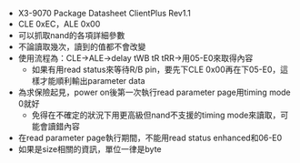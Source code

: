 - X3-9070 Package Datasheet ClientPlus Rev1.1
- CLE 0xEC，ALE 0x00
- 可以抓取nand的各項詳細參數
- 不論讀取幾次，讀到的值都不會改變
- 使用流程為：CLE->ALE->delay tWB tR tRR->用05-E0來取得內容
	- 如果有用read status來等待R/B pin，要先下CLE 0x00再在下05-E0，這樣才能順利輸出parameter data
- 為求保險起見，power on後第一次執行read parameter page用timing mode 0就好
	- 免得在不確定的狀況下用更高級但nand不支援的timing mode來讀取，可能會讀錯內容
- 在read parameter page執行期間，不能用read status enhanced和06-E0
- 如果是size相關的資訊，單位一律是byte